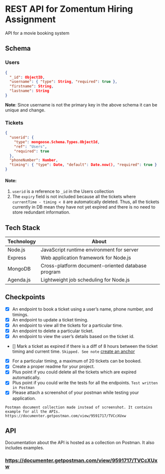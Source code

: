 # REST API for Zomentum Hiring Assignment

API for a movie booking system

## Schema

### Users

```json
{
  "_id": ObjectID,
  "username": { "type": String, "required": true },
  "firstname": String,
  "lastname": String
}
```

**Note**: Since username is not the primary key in the above schema it can be unique and change.

### Tickets

```json
{
  "userid": {
    "type": mongoose.Schema.Types.ObjectId,
    "ref": "Users",
    "required": true
  },
  "phoneNumber": Number,
  "timing": { "type": Date, "default": Date.now(), "required": true }
}
```

#### **Note**:

1. `userid` is a reference to `_id` in the Users collection
1. The `expiry` field is not included because all the tickets where `currentTime - timing < 8` are automatically deleted. Thus, all the tickets currently in DB mean they have not yet expired and there is no need to store redundant information.

## Tech Stack

| Technology | About                                             |
| ---------- | ------------------------------------------------- |
| Node.js    | JavaScript runtime environment for server         |
| Express    | Web application framework for Node.js             |
| MongoDB    | Cross-platform document-oriented database program |
| Agenda.js  | Lightweight job scheduling for Node.js            |

## Checkpoints

- [x] An endpoint to book a ticket using a user’s name, phone number, and timings.
- [x] An endpoint to update a ticket timing.
- [x] An endpoint to view all the tickets for a particular time.
- [x] An endpoint to delete a particular ticket.
- [x] An endpoint to view the user’s details based on the ticket id.
- [] Mark a ticket as expired if there is a diff of 8 hours between the ticket timing and current
  time. `Skipped. See note` [create an anchor](#anchors-in-markdown)
- [x] For a particular timing, a maximum of 20 tickets can be booked.
- [x] Create a proper readme for your project.
- [x] Plus point if you could delete all the tickets which are expired automatically.
- [x] Plus point if you could write the tests for all the endpoints. `Test written in Postman`
- [x] Please attach a screenshot of your postman while testing your application.

```
Postman document collection made instead of screenshot. It contains example for all the APIs. https://documenter.getpostman.com/view/9591717/TVCcXUxw
```

## API

Documentation about the API is hosted as a collection on Postman. It also includes examples.

### https://documenter.getpostman.com/view/9591717/TVCcXUxw
